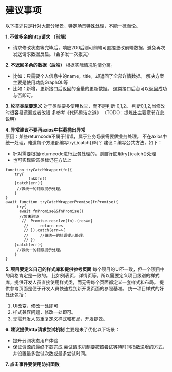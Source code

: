 

# 建议事项

以下描述只是针对大部分场景，特定场景特殊处理，不能一概而论。

**1\. 不做多余的http请求 （前端）**

* 请求修改状态等完毕后，响应200后则可前端可直接更改前端数据，避免再次发送请求数据反显。（会多发一次报文）

**2\. 不返回多余的数据（后端）**
根据实际情况酌情分离。

* 比如：只需要个人信息中的name，title，却返回了全部详情数据。
  解决方案主要是使用功能GraphQL等
* 比如：新增，更新接口后返回的全量的更新数据。 
  这类接口后台可以返回成功与否即可。

**3\. 枚举类型要定义** 
对于类型要多使用枚举，而不是判断 0,1,2。 
判断0,1,2,当修改时很容易遗漏或者改错 
多参考《代码整洁之道》 
（TODO：提炼出主要章节在此说明）

**4\. 异常建议不要再axios中拦截抛出异常**  
原因：某些returncode不属于错误，属于业务场景需要做业务处理。 
不在axios中统一处理，难道每个方法都编写try\{\}catch\{\}吗？ 
建议：编写公共方法，如下：

* 针对需要根据returncode进行业务处理的，则自行使用try\{\}catch\{\}处理
* 也可实现装饰类标记在方法上

```
function tryCatchWrapper(fn){
    try{
          fn&&fn()
    }catch(err){
     //做统一的错误提示处理。
    }
}
await function tryCatchWrapperPromise(fnPromise){
     try{
      await fnPromise&&fnPromise()
      //暂未验证
       //  Promise.resolve(fn).(res=>{
        //     return res
        // }).catch(err=>{
        //     //做统一的错误提示处理。
        // })
    }catch(err){
     //做统一的错误提示处理。
    }
}
```



**5\. 项目要定义自己的样式库和提供参考页面** 
每个项目的UI不一致，但一个项目中的风格肯定是一致的。 
比如列表页，详情页等，所以需要定义项目级别的样式库，提供开发人员直接使用样式类，而无需每个页面都定义一套样式和布局。 
提供参考页面是便于开发人员快速找到新开发页面的参照基准。 
统一项目样式的好处还包括：

1.  UI改变，修改一处即可
2.  样式兼容问题，修改一处即可。
3.  无需开发人员重复定义样式和布局，开发提效。

**6\. 建议提供http请求尝试机制** 
主要是未了优化以下场景：

* 提升弱网状态用户体验
* 保证资源的最终下载完成 
  尝试请求机制要按照尝试等待时间指数递增的方式，并设置最多尝试次数或最多尝试时间。

**7\. 点击事件要使用防抖函数**



